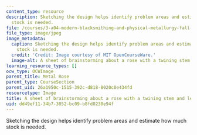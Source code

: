 ```yaml
---
content_type: resource
description: Sketching the design helps identify problem areas and estimate how much
  stock is needed.
file: /courses/3-a04-modern-blacksmithing-and-physical-metallurgy-fall-2008/dd49ef1134b73052bc09b8fd0230e94f_092.jpg
file_type: image/jpeg
image_metadata:
  caption: Sketching the design helps identify problem areas and estimate how much
    stock is needed.
  credit: 'Credit: Image courtesy of MIT OpenCourseWare.'
  image-alt: A sheet of brainstorming about a rose with a twining stem and leaves.
learning_resource_types: []
ocw_type: OCWImage
parent_title: Metal Rose
parent_type: CourseSection
parent_uid: 26a1950c-1515-392c-d818-8020c0e434fd
resourcetype: Image
title: A sheet of brainstorming about a rose with a twining stem and leaves
uid: dd49ef11-34b7-3052-bc09-b8fd0230e94f
---
```

Sketching the design helps identify problem areas and estimate how much stock is needed.

